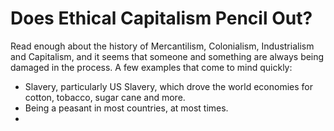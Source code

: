 # Does Ethical Capitalism Pencil Out?

Read enough about the history of Mercantilism, Colonialism, Industrialism and Capitalism, and it seems that someone and something are always being damaged in the process. A few examples that come to mind quickly: 

- Slavery, particularly US Slavery, which drove the world economies for cotton, tobacco, sugar cane and more. 
- Being a peasant in most countries, at most times. 
- 